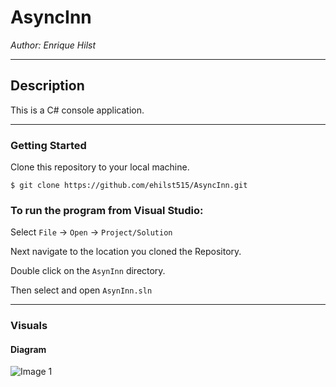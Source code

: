 # AsyncInn

*Author: Enrique Hilst*

----

## Description
This is a C# console application.

---

### Getting Started
Clone this repository to your local machine.

```
$ git clone https://github.com/ehilst515/AsyncInn.git
```

### To run the program from Visual Studio:
Select ```File``` -> ```Open``` -> ```Project/Solution```

Next navigate to the location you cloned the Repository.

Double click on the ```AsynInn``` directory.

Then select and open ```AsynInn.sln```

---

### Visuals

#### Diagram
![Image 1](https://via.placeholder.com/750x500)

